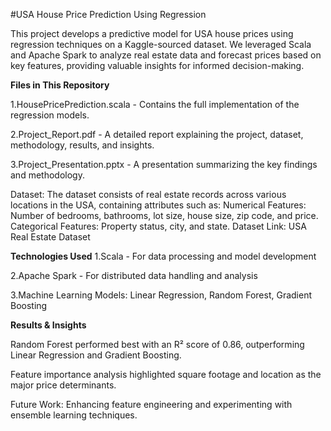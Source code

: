 #USA House Price Prediction Using Regression

This project develops a predictive model for USA house prices using regression techniques on a Kaggle-sourced dataset. We leveraged Scala and Apache Spark to analyze real estate data and forecast prices based on key features, providing valuable insights for informed decision-making.

**Files in This Repository**

1.HousePricePrediction.scala - Contains the full implementation of the regression models.

2.Project_Report.pdf - A detailed report explaining the project, dataset, methodology, results, and insights.

3.Project_Presentation.pptx - A presentation summarizing the key findings and methodology.


Dataset: The dataset consists of real estate records across various locations in the USA, containing attributes such as:
Numerical Features: Number of bedrooms, bathrooms, lot size, house size, zip code, and price.
Categorical Features: Property status, city, and state.
Dataset Link: USA Real Estate Dataset

**Technologies Used**
1.Scala - For data processing and model development

2.Apache Spark - For distributed data handling and analysis

3.Machine Learning Models: Linear Regression, Random Forest, Gradient Boosting

**Results & Insights**

Random Forest performed best with an R² score of 0.86, outperforming Linear Regression and Gradient Boosting.

Feature importance analysis highlighted square footage and location as the major price determinants.

Future Work: Enhancing feature engineering and experimenting with ensemble learning techniques.
